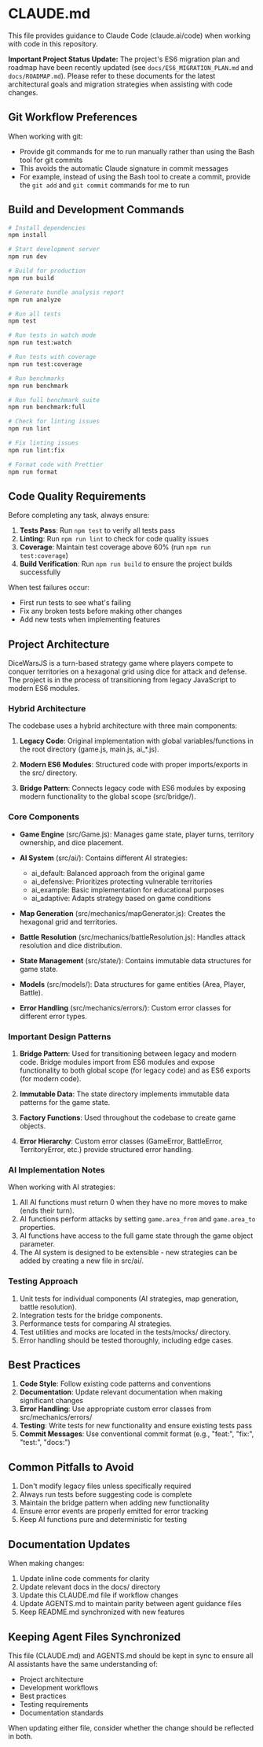 # CLAUDE.md

This file provides guidance to Claude Code (claude.ai/code) when working with code in this repository.

**Important Project Status Update:** The project's ES6 migration plan and roadmap have been recently updated (see `docs/ES6_MIGRATION_PLAN.md` and `docs/ROADMAP.md`). Please refer to these documents for the latest architectural goals and migration strategies when assisting with code changes.

## Git Workflow Preferences

When working with git:

- Provide git commands for me to run manually rather than using the Bash tool for git commits
- This avoids the automatic Claude signature in commit messages
- For example, instead of using the Bash tool to create a commit, provide the `git add` and `git commit` commands for me to run

## Build and Development Commands

```bash
# Install dependencies
npm install

# Start development server
npm run dev

# Build for production
npm run build

# Generate bundle analysis report
npm run analyze

# Run all tests
npm test

# Run tests in watch mode
npm run test:watch

# Run tests with coverage
npm run test:coverage

# Run benchmarks
npm run benchmark

# Run full benchmark suite
npm run benchmark:full

# Check for linting issues
npm run lint

# Fix linting issues
npm run lint:fix

# Format code with Prettier
npm run format
```

## Code Quality Requirements

Before completing any task, always ensure:

1. **Tests Pass**: Run `npm test` to verify all tests pass
2. **Linting**: Run `npm run lint` to check for code quality issues
3. **Coverage**: Maintain test coverage above 60% (run `npm run test:coverage`)
4. **Build Verification**: Run `npm run build` to ensure the project builds successfully

When test failures occur:

- First run tests to see what's failing
- Fix any broken tests before making other changes
- Add new tests when implementing features

## Project Architecture

DiceWarsJS is a turn-based strategy game where players compete to conquer territories on a hexagonal grid using dice for attack and defense. The project is in the process of transitioning from legacy JavaScript to modern ES6 modules.

### Hybrid Architecture

The codebase uses a hybrid architecture with three main components:

1. **Legacy Code**: Original implementation with global variables/functions in the root directory (game.js, main.js, ai\_\*.js).

2. **Modern ES6 Modules**: Structured code with proper imports/exports in the src/ directory.

3. **Bridge Pattern**: Connects legacy code with ES6 modules by exposing modern functionality to the global scope (src/bridge/).

### Core Components

- **Game Engine** (src/Game.js): Manages game state, player turns, territory ownership, and dice placement.

- **AI System** (src/ai/): Contains different AI strategies:

  - ai_default: Balanced approach from the original game
  - ai_defensive: Prioritizes protecting vulnerable territories
  - ai_example: Basic implementation for educational purposes
  - ai_adaptive: Adapts strategy based on game conditions

- **Map Generation** (src/mechanics/mapGenerator.js): Creates the hexagonal grid and territories.

- **Battle Resolution** (src/mechanics/battleResolution.js): Handles attack resolution and dice distribution.

- **State Management** (src/state/): Contains immutable data structures for game state.

- **Models** (src/models/): Data structures for game entities (Area, Player, Battle).

- **Error Handling** (src/mechanics/errors/): Custom error classes for different error types.

### Important Design Patterns

1. **Bridge Pattern**: Used for transitioning between legacy and modern code. Bridge modules import from ES6 modules and expose functionality to both global scope (for legacy code) and as ES6 exports (for modern code).

2. **Immutable Data**: The state directory implements immutable data patterns for the game state.

3. **Factory Functions**: Used throughout the codebase to create game objects.

4. **Error Hierarchy**: Custom error classes (GameError, BattleError, TerritoryError, etc.) provide structured error handling.

### AI Implementation Notes

When working with AI strategies:

1. All AI functions must return 0 when they have no more moves to make (ends their turn).
2. AI functions perform attacks by setting `game.area_from` and `game.area_to` properties.
3. AI functions have access to the full game state through the game object parameter.
4. The AI system is designed to be extensible - new strategies can be added by creating a new file in src/ai/.

### Testing Approach

1. Unit tests for individual components (AI strategies, map generation, battle resolution).
2. Integration tests for the bridge components.
3. Performance tests for comparing AI strategies.
4. Test utilities and mocks are located in the tests/mocks/ directory.
5. Error handling should be tested thoroughly, including edge cases.

## Best Practices

1. **Code Style**: Follow existing code patterns and conventions
2. **Documentation**: Update relevant documentation when making significant changes
3. **Error Handling**: Use appropriate custom error classes from src/mechanics/errors/
4. **Testing**: Write tests for new functionality and ensure existing tests pass
5. **Commit Messages**: Use conventional commit format (e.g., "feat:", "fix:", "test:", "docs:")

## Common Pitfalls to Avoid

1. Don't modify legacy files unless specifically required
2. Always run tests before suggesting code is complete
3. Maintain the bridge pattern when adding new functionality
4. Ensure error events are properly emitted for error tracking
5. Keep AI functions pure and deterministic for testing

## Documentation Updates

When making changes:

1. Update inline code comments for clarity
2. Update relevant docs in the docs/ directory
3. Update this CLAUDE.md file if workflow changes
4. Update AGENTS.md to maintain parity between agent guidance files
5. Keep README.md synchronized with new features

## Keeping Agent Files Synchronized

This file (CLAUDE.md) and AGENTS.md should be kept in sync to ensure all AI assistants have the same understanding of:

- Project architecture
- Development workflows
- Best practices
- Testing requirements
- Documentation standards

When updating either file, consider whether the change should be reflected in both.
